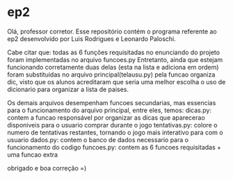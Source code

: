 # ep2
Olá, professor corretor.
Esse repositório contém o programa referente ao ep2 desenvolvido por Luis Rodrigues e Leonardo Paloschi.

Cabe citar que:
todas as 6 funções requisitadas no enunciando do projeto foram implementadas no arquivo funcoes.py
Entretanto, ainda que estejam funcionando corretamente duas delas (esta na lista e adiciona em ordem) foram substituidas no arquivo principal(telausu.py) pela funcao organiza dic, visto que os alunos acreditaram que seria uma melhor escolha o uso de dicionario para organizar a lista de paises.

Os demais arquivos desempenham funcoes secundarias, mas essencias para o funcionamento do arquivo principal, entre eles, temos:
dicas.py: contem a funcao responsável por organizar as dicas que aparecerao disponiveis para o usuario comprar durante o jogo
tentativas.py: colore o numero de tentativas restantes, tornando o jogo mais interativo para com o usuario
dados.py: contem o banco de dados necessario para o funcionamento do codigo
funcoes.py: contem as 6 funcoes requisitadas + uma funcao extra

obrigado e boa correção =)